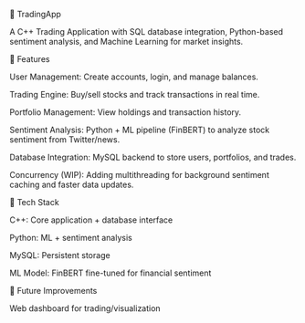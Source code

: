 🚀 TradingApp

A C++ Trading Application with SQL database integration, Python-based sentiment analysis, and Machine Learning for market insights.

🔹 Features

User Management: Create accounts, login, and manage balances.

Trading Engine: Buy/sell stocks and track transactions in real time.

Portfolio Management: View holdings and transaction history.

Sentiment Analysis: Python + ML pipeline (FinBERT) to analyze stock sentiment from Twitter/news.

Database Integration: MySQL backend to store users, portfolios, and trades.

Concurrency (WIP): Adding multithreading for background sentiment caching and faster data updates.

🔹 Tech Stack

C++: Core application + database interface

Python: ML + sentiment analysis

MySQL: Persistent storage

ML Model: FinBERT fine-tuned for financial sentiment

🔹 Future Improvements

Web dashboard for trading/visualization